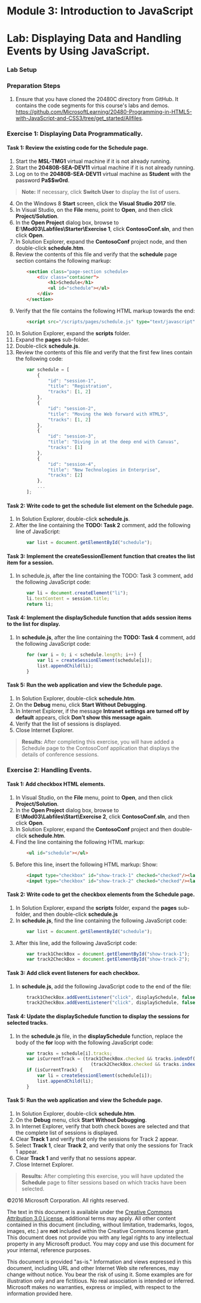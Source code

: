 # Module 3: Introduction to JavaScript

# Lab: Displaying Data and Handling Events by Using JavaScript.

### Lab Setup

### Preparation Steps

1.	Ensure that you have cloned the 20480C directory from GitHub. It contains the code segments for this course's labs and demos. https://github.com/MicrosoftLearning/20480-Programming-in-HTML5-with-JavaScript-and-CSS3/tree/get_started/Allfiles.

### Exercise 1: Displaying Data Programmatically.

#### Task 1: Review the existing code for the Schedule page.
 
1.	Start the **MSL-TMG1** virtual machine if it is not already running.
2.	Start the **20480B-SEA-DEV11** virtual machine if it is not already running.
3.	Log on to the **20480B-SEA-DEV11** virtual machine as **Student** with the password **Pa$$w0rd**.

>**Note:** If necessary, click **Switch User** to display the list of users.

4.	On the Windows 8 **Start** screen, click the **Visual Studio 2017** tile.
5.	In Visual Studio, on the **File** menu, point to **Open**, and then click **Project/Solution**.
6.	In the **Open Project** dialog box, browse to **E:\Mod03\Labfiles\Starter\Exercise 1**, click **ContosoConf.sln**, and then click **Open**.
7.	In Solution Explorer, expand the **ContosoConf** project node, and then double-click **schedule.htm**.
8.	Review the contents of this file and verify that the **schedule** page section contains the following markup:
    ```html
        <section class="page-section schedule>
            <div class="container">
                <h1>Schedule</h1>
                <ul id="schedule"></ul>
            </div>
        </section>
    ```
9.	Verify that the file contains the following HTML markup towards the end:
    ```html
        <script src="/scripts/pages/schedule.js" type="text/javascript"></script>
    ```
10.	In Solution Explorer, expand the **scripts** folder.
11.	Expand the **pages** sub-folder.
12.	Double-click **schedule.js**.
13.	Review the contents of this file and verify that the first few lines contain the following code:
    ```javascript
        var schedule = [
            {
                "id": "session-1",
                "title": "Registration",
                "tracks": [1, 2]
            },
            {
                "id": "session-2",
                "title": "Moving the Web forward with HTML5",
                "tracks": [1, 2]
            },
            {
                "id": "session-3",
                "title": "Diving in at the deep end with Canvas",
                "tracks": [1]
            },
            {
                "id": "session-4",
                "title": "New Technologies in Enterprise",
                "tracks": [2]
            },
            ...
        ];
    ```

#### Task 2: Write code to get the schedule list element on the Schedule page.

1.	In Solution Explorer, double-click **schedule.js**.
2.	After the line containing the **TODO: Task 2** comment, add the following line of JavaScript:
    ```javascript
        var list = document.getElementById("schedule");
    ```

#### Task 3: Implement the createSessionElement function that creates the list item for a session.

1.	In schedule.js, after the line containing the TODO: Task 3 comment, add the following JavaScript code:
    ```javascript
        var li = document.createElement("li");
        li.textContent = session.title;
        return li;
    ```

#### Task 4: Implement the displaySchedule function that adds session items to the list for display.

1.	In **schedule.js**, after the line containing the **TODO: Task 4** comment, add the following JavaScript code:
    ```javascript
        for (var i = 0; i < schedule.length; i++) {
            var li = createSessionElement(schedule[i]);
            list.appendChild(li);
        }
    ```

#### Task 5: Run the web application and view the Schedule page.

1.	In Solution Explorer, double-click **schedule.htm**.
2.	On the **Debug** menu, click **Start Without Debugging**.
3.	In Internet Explorer, if the message **Intranet settings are turned off by default** appears, click **Don’t show this message again**.
4.	Verify that the list of sessions is displayed.
5.	Close Internet Explorer.

>**Results:** After completing this exercise, you will have added a Schedule page to the ContosoConf application that displays the details of conference sessions.

### Exercise 2: Handling Events.

#### Task 1: Add checkbox HTML elements.

1.	In Visual Studio, on the **File** menu, point to **Open**, and then click **Project/Solution**.
2.	In the **Open Project** dialog box, browse to **E:\Mod03\Labfiles\Start\Exercise 2**, click **ContosoConf.sln**, and then click **Open**.
3.	In Solution Explorer, expand the **ContosoConf** project and then double-click **schedule.htm**.
4.	Find the line containing the following HTML markup:
    ```html
        <ul id="schedule"></ul>
    ```
5.	Before this line, insert the following HTML markup:
Show:
    ```html
        <input type="checkbox" id="show-track-1" checked="checked"/><label      for="show-track-1">Track 1</label>
        <input type="checkbox" id="show-track-2" checked="checked"/><label      for="show-track-2">Track 2</label>
    ```

#### Task 2: Write code to get the checkbox elements from the Schedule page.

1.	In Solution Explorer, expand the **scripts** folder, expand the **pages** sub-folder, and then double-click **schedule.js**
2.	In **schedule.js**, find the line containing the following JavaScript code:
    ```javascript
        var list = document.getElementById("schedule");
    ```
3.	After this line, add the following JavaScript code:
    ```javascript
        var track1CheckBox = document.getElementById("show-track-1");
        var track2CheckBox = document.getElementById("show-track-2");
    ```

#### Task 3: Add click event listeners for each checkbox.

1.	In **schedule.js**, add the following JavaScript code to the end of the file:
    ```javascript
        track1CheckBox.addEventListener("click", displaySchedule, false);
        track2CheckBox.addEventListener("click", displaySchedule, false);
    ```

#### Task 4: Update the displaySchedule function to display the sessions for selected tracks.

1.	In the **schedule.js** file, in the **displaySchedule** function, replace the body of the **for** loop with the following JavaScript code:
    ```javascript
        var tracks = schedule[i].tracks;
        var isCurrentTrack = (track1CheckBox.checked && tracks.indexOf(1) >= 0) ||
                                (track2CheckBox.checked && tracks.indexOf(2) >= 0);
        if (isCurrentTrack) {
            var li = createSessionElement(schedule[i]);
            list.appendChild(li);
        }
    ```

#### Task 5: Run the web application and view the Schedule page.

1.	In Solution Explorer, double-click **schedule.htm**.
2.	On the **Debug** menu, click **Start Without Debugging**.
3.	In Internet Explorer, verify that both check boxes are selected and that the complete list of sessions is displayed.
4.	Clear **Track 1** and verify that only the sessions for Track 2 appear.
5.	Select **Track 1**, clear **Track 2**, and verify that only the sessions for Track 1 appear.
6.	Clear **Track 1** and verify that no sessions appear.
7.	Close Internet Explorer.

>**Results:** After completing this exercise, you will have updated the **Schedule** page to filter sessions based on which tracks have been selected.

©2016 Microsoft Corporation. All rights reserved.

The text in this document is available under the  [Creative Commons Attribution 3.0 License](https://creativecommons.org/licenses/by/3.0/legalcode), additional terms may apply. All other content contained in this document (including, without limitation, trademarks, logos, images, etc.) are  **not**  included within the Creative Commons license grant. This document does not provide you with any legal rights to any intellectual property in any Microsoft product. You may copy and use this document for your internal, reference purposes.

This document is provided &quot;as-is.&quot; Information and views expressed in this document, including URL and other Internet Web site references, may change without notice. You bear the risk of using it. Some examples are for illustration only and are fictitious. No real association is intended or inferred. Microsoft makes no warranties, express or implied, with respect to the information provided here.
